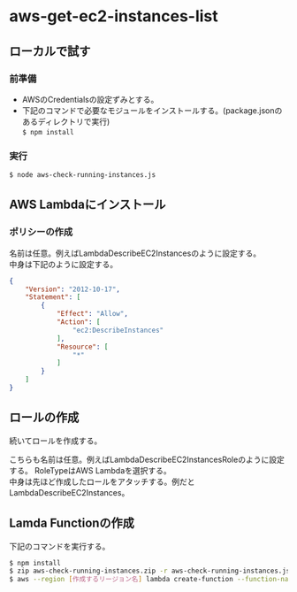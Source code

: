 # aws-get-ec2-instances-list

## ローカルで試す

### 前準備
* AWSのCredentialsの設定ずみとする。
* 下記のコマンドで必要なモジュールをインストールする。(package.jsonのあるディレクトリで実行)  
`$ npm install`

### 実行

```bash
$ node aws-check-running-instances.js
```

## AWS Lambdaにインストール
### ポリシーの作成

名前は任意。例えばLambdaDescribeEC2Instancesのように設定する。  
中身は下記のように設定する。

```json
{
    "Version": "2012-10-17",
    "Statement": [
        {
            "Effect": "Allow",
            "Action": [
                "ec2:DescribeInstances"
            ],
            "Resource": [
                "*"
            ]
        }
    ]
}
```

## ロールの作成
続いてロールを作成する。

こちらも名前は任意。例えばLambdaDescribeEC2InstancesRoleのように設定する。
RoleTypeはAWS Lambdaを選択する。  
中身は先ほど作成したロールをアタッチする。例だとLambdaDescribeEC2Instances。

## Lamda Functionの作成

下記のコマンドを実行する。

```bash
$ npm install
$ zip aws-check-running-instances.zip -r aws-check-running-instances.js log-config.json node_modules
$ aws --region [作成するリージョン名] lambda create-function --function-name EC2CheckRunningInstances --zip-file fileb://[Zipファイルへのパス]/aws-check-running-instances.zip --role [上記で作成したロールのRole ARN] --handler aws-check-running-instances.handler --runtime nodejs --timeout 60 --memory-size 128
```
